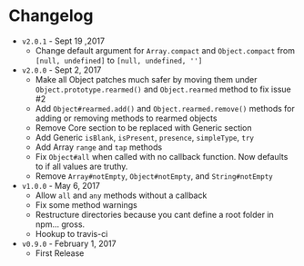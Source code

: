 # Changelog

- `v2.0.1` - Sept 19 ,2017
  * Change default argument for `Array.compact` and `Object.compact` from `[null, undefined]` to `[null, undefined, '']`
- `v2.0.0` - Sept 2, 2017
  * Make all Object patches  much safer by moving them under `Object.prototype.rearmed()` and `Object.rearmed` method to fix issue #2
  * Add `Object#rearmed.add()` and `Object.rearmed.remove()` methods for adding or removing methods to rearmed objects
  * Remove Core section to be replaced with Generic section
  * Add Generic `isBlank`, `isPresent`, `presence`, `simpleType`, `try`
  * Add Array `range` and `tap` methods
  * Fix `Object#all` when called with no callback function. Now defaults to if all values are truthy.
  * Remove `Array#notEmpty`, `Object#notEmpty`, and `String#notEmpty`
- `v1.0.0` - May 6, 2017
  * Allow `all` and `any` methods without a callback
  * Fix some method warnings
  * Restructure directories because you cant define a root folder in npm... gross.
  * Hookup to travis-ci
- `v0.9.0` - February 1, 2017
  * First Release
